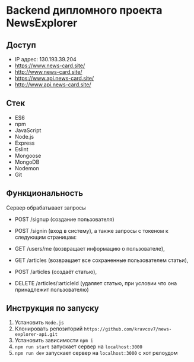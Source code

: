 # Backend дипломного проекта NewsExplorer

## Доступ
+ IP адрес: 130.193.39.204
+ https://www.news-card.site/
+ http://www.news-card.site/
+ https://www.api.news-card.site/
+ http://www.api.news-card.site/

## Стек
+ ES6
+ npm
+ JavaScript
+ Node.js
+ Express
+ Eslint
+ Mongoose
+ MongoDB
+ Nodemon
+ Git

## Функциональность
Сервер обрабатывает запросы
+ POST /signup (создание пользователя)
+ POST /signin (вход в систему), а также запросы с токеном к следующим страницам:

+ GET /users/me (возвращает информацию о пользователе),
+ GET /articles (возвращает все сохраненные пользователем статьи),
+ POST /articles (создаёт статью),
+ DELETE /articles/:articleId (удаляет статью, при условии что она принадлежит пользователю)


## Инструкция по запуску
1. Установить `Node.js`
2. Клонировать репозиторий `https://github.com/kravcov7/news-explorer-api.git`
3. Установить зависимости `npm i`
4. `npm run start` запускает сервер на `localhost:3000`
5. `npm run dev` запускает сервер на `localhost:3000` с хот релоудом
